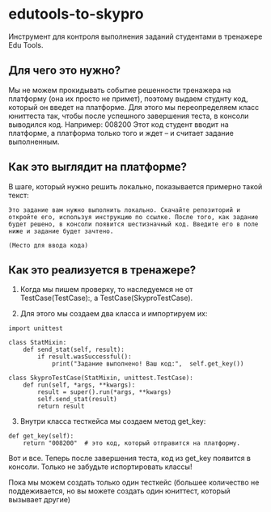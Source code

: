 # edutools-to-skypro
Инструмент для контроля выполнения заданий студентами в тренажере Edu Tools.

## Для чего это нужно?

Мы не можем прокидывать событие решенности тренажера на платформу (она их просто не примет), поэтому выдаем студнту код, который он введет на платформе.
Для этого мы переопределяем класс юниттеста так, чтобы после успешного завершения теста, в консоли выводился код. Например: 008200
Этот код студент вводит на платформе, а платформа только того и ждет – и считает задание выполненным.

## Как это выглядит на платформе?

В шаге, который нужно решить локально, показывается примерно такой текст:

```
Это задание вам нужно выполнить локально. Скачайте репозиторий и откройте его, используя инструкцию по ссылке. После того, как задание будет решено, в консоли появится шестизначный код. Введите его в поле ниже и задание будет зачтено. 

(Место для ввода кода)
```

## Как это реализуется в тренажере?

1. Когда мы пишем проверку, то наследуемся не от  TestCase(TestCase):, а  TestCase(SkyproTestCase).

2. Для этого мы создаем два класса и импортируем их:

```
import unittest

class StatMixin:
    def send_stat(self, result):
        if result.wasSuccessful():
            print("Задание выполнено! Ваш код:",  self.get_key())

class SkyproTestCase(StatMixin, unittest.TestCase):
    def run(self, *args, **kwargs):
        result = super().run(*args, **kwargs)
        self.send_stat(result)
        return result

```

3. Внутри класса тесткейса мы создаем метод get_key:

```
def get_key(self):
    return "008200"  # это код, который отправится на платформу.
```

Вот и все. Теперь после завершения теста, код из get_key появится в консоли. Только не забудьте испортировать классы!

Пока мы можем создать только один тесткейс (большее количество не поддеживается, но вы можете создать один юниттест, который вызывает другие)
